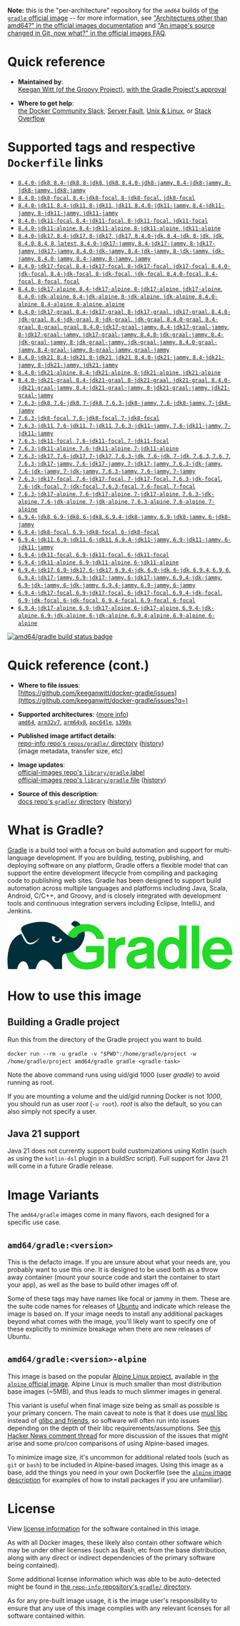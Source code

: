 <!--

********************************************************************************

WARNING:

    DO NOT EDIT "gradle/README.md"

    IT IS AUTO-GENERATED

    (from the other files in "gradle/" combined with a set of templates)

********************************************************************************

-->

**Note:** this is the "per-architecture" repository for the `amd64` builds of [the `gradle` official image](https://hub.docker.com/_/gradle) -- for more information, see ["Architectures other than amd64?" in the official images documentation](https://github.com/docker-library/official-images#architectures-other-than-amd64) and ["An image's source changed in Git, now what?" in the official images FAQ](https://github.com/docker-library/faq#an-images-source-changed-in-git-now-what).

# Quick reference

-	**Maintained by**:  
	[Keegan Witt (of the Groovy Project)](https://github.com/keeganwitt/docker-gradle), [with the Gradle Project's approval](https://discuss.gradle.org/t/official-docker-images/21159/8)

-	**Where to get help**:  
	[the Docker Community Slack](https://dockr.ly/comm-slack), [Server Fault](https://serverfault.com/help/on-topic), [Unix & Linux](https://unix.stackexchange.com/help/on-topic), or [Stack Overflow](https://stackoverflow.com/help/on-topic)

# Supported tags and respective `Dockerfile` links

-	[`8.4.0-jdk8`, `8.4-jdk8`, `8-jdk8`, `jdk8`, `8.4.0-jdk8-jammy`, `8.4-jdk8-jammy`, `8-jdk8-jammy`, `jdk8-jammy`](https://github.com/keeganwitt/docker-gradle/blob/794a4de1cca03ce9908c478f94487fdaaab10b03/jdk8/Dockerfile)
-	[`8.4.0-jdk8-focal`, `8.4-jdk8-focal`, `8-jdk8-focal`, `jdk8-focal`](https://github.com/keeganwitt/docker-gradle/blob/794a4de1cca03ce9908c478f94487fdaaab10b03/jdk8-focal/Dockerfile)
-	[`8.4.0-jdk11`, `8.4-jdk11`, `8-jdk11`, `jdk11`, `8.4.0-jdk11-jammy`, `8.4-jdk11-jammy`, `8-jdk11-jammy`, `jdk11-jammy`](https://github.com/keeganwitt/docker-gradle/blob/794a4de1cca03ce9908c478f94487fdaaab10b03/jdk11/Dockerfile)
-	[`8.4.0-jdk11-focal`, `8.4-jdk11-focal`, `8-jdk11-focal`, `jdk11-focal`](https://github.com/keeganwitt/docker-gradle/blob/794a4de1cca03ce9908c478f94487fdaaab10b03/jdk11-focal/Dockerfile)
-	[`8.4.0-jdk11-alpine`, `8.4-jdk11-alpine`, `8-jdk11-alpine`, `jdk11-alpine`](https://github.com/keeganwitt/docker-gradle/blob/794a4de1cca03ce9908c478f94487fdaaab10b03/jdk11-alpine/Dockerfile)
-	[`8.4.0-jdk17`, `8.4-jdk17`, `8-jdk17`, `jdk17`, `8.4.0-jdk`, `8.4-jdk`, `8-jdk`, `jdk`, `8.4.0`, `8.4`, `8`, `latest`, `8.4.0-jdk17-jammy`, `8.4-jdk17-jammy`, `8-jdk17-jammy`, `jdk17-jammy`, `8.4.0-jdk-jammy`, `8.4-jdk-jammy`, `8-jdk-jammy`, `jdk-jammy`, `8.4.0-jammy`, `8.4-jammy`, `8-jammy`, `jammy`](https://github.com/keeganwitt/docker-gradle/blob/794a4de1cca03ce9908c478f94487fdaaab10b03/jdk17/Dockerfile)
-	[`8.4.0-jdk17-focal`, `8.4-jdk17-focal`, `8-jdk17-focal`, `jdk17-focal`, `8.4.0-jdk-focal`, `8.4-jdk-focal`, `8-jdk-focal`, `jdk-focal`, `8.4.0-focal`, `8.4-focal`, `8-focal`, `focal`](https://github.com/keeganwitt/docker-gradle/blob/794a4de1cca03ce9908c478f94487fdaaab10b03/jdk17-focal/Dockerfile)
-	[`8.4.0-jdk17-alpine`, `8.4-jdk17-alpine`, `8-jdk17-alpine`, `jdk17-alpine`, `8.4.0-jdk-alpine`, `8.4-jdk-alpine`, `8-jdk-alpine`, `jdk-alpine`, `8.4.0-alpine`, `8.4-alpine`, `8-alpine`, `alpine`](https://github.com/keeganwitt/docker-gradle/blob/794a4de1cca03ce9908c478f94487fdaaab10b03/jdk17-alpine/Dockerfile)
-	[`8.4.0-jdk17-graal`, `8.4-jdk17-graal`, `8-jdk17-graal`, `jdk17-graal`, `8.4.0-jdk-graal`, `8.4-jdk-graal`, `8-jdk-graal`, `jdk-graal`, `8.4.0-graal`, `8.4-graal`, `8-graal`, `graal`, `8.4.0-jdk17-graal-jammy`, `8.4-jdk17-graal-jammy`, `8-jdk17-graal-jammy`, `jdk17-graal-jammy`, `8.4.0-jdk-graal-jammy`, `8.4-jdk-graal-jammy`, `8-jdk-graal-jammy`, `jdk-graal-jammy`, `8.4.0-graal-jammy`, `8.4-graal-jammy`, `8-graal-jammy`, `graal-jammy`](https://github.com/keeganwitt/docker-gradle/blob/794a4de1cca03ce9908c478f94487fdaaab10b03/jdk17-graal/Dockerfile)
-	[`8.4.0-jdk21`, `8.4-jdk21`, `8-jdk21`, `jdk21`, `8.4.0-jdk21-jammy`, `8.4-jdk21-jammy`, `8-jdk21-jammy`, `jdk21-jammy`](https://github.com/keeganwitt/docker-gradle/blob/794a4de1cca03ce9908c478f94487fdaaab10b03/jdk21/Dockerfile)
-	[`8.4.0-jdk21-alpine`, `8.4-jdk21-alpine`, `8-jdk21-alpine`, `jdk21-alpine`](https://github.com/keeganwitt/docker-gradle/blob/794a4de1cca03ce9908c478f94487fdaaab10b03/jdk21-alpine/Dockerfile)
-	[`8.4.0-jdk21-graal`, `8.4-jdk21-graal`, `8-jdk21-graal`, `jdk21-graal`, `8.4.0-jdk21-graal-jammy`, `8.4-jdk21-graal-jammy`, `8-jdk21-graal-jammy`, `jdk21-graal-jammy`](https://github.com/keeganwitt/docker-gradle/blob/794a4de1cca03ce9908c478f94487fdaaab10b03/jdk21-graal/Dockerfile)
-	[`7.6.3-jdk8`, `7.6-jdk8`, `7-jdk8`, `7.6.3-jdk8-jammy`, `7.6-jdk8-jammy`, `7-jdk8-jammy`](https://github.com/keeganwitt/docker-gradle/blob/318da3df050a9a05ae13c8b1481194c6ee056692/jdk8/Dockerfile)
-	[`7.6.3-jdk8-focal`, `7.6-jdk8-focal`, `7-jdk8-focal`](https://github.com/keeganwitt/docker-gradle/blob/318da3df050a9a05ae13c8b1481194c6ee056692/jdk8-focal/Dockerfile)
-	[`7.6.3-jdk11`, `7.6-jdk11`, `7-jdk11`, `7.6.3-jdk11-jammy`, `7.6-jdk11-jammy`, `7-jdk11-jammy`](https://github.com/keeganwitt/docker-gradle/blob/318da3df050a9a05ae13c8b1481194c6ee056692/jdk11/Dockerfile)
-	[`7.6.3-jdk11-focal`, `7.6-jdk11-focal`, `7-jdk11-focal`](https://github.com/keeganwitt/docker-gradle/blob/318da3df050a9a05ae13c8b1481194c6ee056692/jdk11-focal/Dockerfile)
-	[`7.6.3-jdk11-alpine`, `7.6-jdk11-alpine`, `7-jdk11-alpine`](https://github.com/keeganwitt/docker-gradle/blob/318da3df050a9a05ae13c8b1481194c6ee056692/jdk11-alpine/Dockerfile)
-	[`7.6.3-jdk17`, `7.6-jdk17`, `7-jdk17`, `7.6.3-jdk`, `7.6-jdk`, `7-jdk`, `7.6.3`, `7.6`, `7`, `7.6.3-jdk17-jammy`, `7.6-jdk17-jammy`, `7-jdk17-jammy`, `7.6.3-jdk-jammy`, `7.6-jdk-jammy`, `7-jdk-jammy`, `7.6.3-jammy`, `7.6-jammy`, `7-jammy`](https://github.com/keeganwitt/docker-gradle/blob/318da3df050a9a05ae13c8b1481194c6ee056692/jdk17/Dockerfile)
-	[`7.6.3-jdk17-focal`, `7.6-jdk17-focal`, `7-jdk17-focal`, `7.6.3-jdk-focal`, `7.6-jdk-focal`, `7-jdk-focal`, `7.6.3-focal`, `7.6-focal`, `7-focal`](https://github.com/keeganwitt/docker-gradle/blob/318da3df050a9a05ae13c8b1481194c6ee056692/jdk17-focal/Dockerfile)
-	[`7.6.3-jdk17-alpine`, `7.6-jdk17-alpine`, `7-jdk17-alpine`, `7.6.3-jdk-alpine`, `7.6-jdk-alpine`, `7-jdk-alpine`, `7.6.3-alpine`, `7.6-alpine`, `7-alpine`](https://github.com/keeganwitt/docker-gradle/blob/318da3df050a9a05ae13c8b1481194c6ee056692/jdk17-alpine/Dockerfile)
-	[`6.9.4-jdk8`, `6.9-jdk8`, `6-jdk8`, `6.9.4-jdk8-jammy`, `6.9-jdk8-jammy`, `6-jdk8-jammy`](https://github.com/keeganwitt/docker-gradle/blob/06672bd7ca729b51ef850b51306882c61a8ca606/jdk8/Dockerfile)
-	[`6.9.4-jdk8-focal`, `6.9-jdk8-focal`, `6-jdk8-focal`](https://github.com/keeganwitt/docker-gradle/blob/06672bd7ca729b51ef850b51306882c61a8ca606/jdk8-focal/Dockerfile)
-	[`6.9.4-jdk11`, `6.9-jdk11`, `6-jdk11`, `6.9.4-jdk11-jammy`, `6.9-jdk11-jammy`, `6-jdk11-jammy`](https://github.com/keeganwitt/docker-gradle/blob/06672bd7ca729b51ef850b51306882c61a8ca606/jdk11/Dockerfile)
-	[`6.9.4-jdk11-focal`, `6.9-jdk11-focal`, `6-jdk11-focal`](https://github.com/keeganwitt/docker-gradle/blob/06672bd7ca729b51ef850b51306882c61a8ca606/jdk11-focal/Dockerfile)
-	[`6.9.4-jdk11-alpine`, `6.9-jdk11-alpine`, `6-jdk11-alpine`](https://github.com/keeganwitt/docker-gradle/blob/06672bd7ca729b51ef850b51306882c61a8ca606/jdk11-alpine/Dockerfile)
-	[`6.9.4-jdk17`, `6.9-jdk17`, `6-jdk17`, `6.9.4-jdk`, `6.9-jdk`, `6-jdk`, `6.9.4`, `6.9`, `6`, `6.9.4-jdk17-jammy`, `6.9-jdk17-jammy`, `6-jdk17-jammy`, `6.9.4-jdk-jammy`, `6.9-jdk-jammy`, `6-jdk-jammy`, `6.9.4-jammy`, `6.9-jammy`, `6-jammy`](https://github.com/keeganwitt/docker-gradle/blob/06672bd7ca729b51ef850b51306882c61a8ca606/jdk17/Dockerfile)
-	[`6.9.4-jdk17-focal`, `6.9-jdk17-focal`, `6-jdk17-focal`, `6.9.4-jdk-focal`, `6.9-jdk-focal`, `6-jdk-focal`, `6.9.4-focal`, `6.9-focal`, `6-focal`](https://github.com/keeganwitt/docker-gradle/blob/06672bd7ca729b51ef850b51306882c61a8ca606/jdk17-focal/Dockerfile)
-	[`6.9.4-jdk17-alpine`, `6.9-jdk17-alpine`, `6-jdk17-alpine`, `6.9.4-jdk-alpine`, `6.9-jdk-alpine`, `6-jdk-alpine`, `6.9.4-alpine`, `6.9-alpine`, `6-alpine`](https://github.com/keeganwitt/docker-gradle/blob/06672bd7ca729b51ef850b51306882c61a8ca606/jdk17-alpine/Dockerfile)

[![amd64/gradle build status badge](https://img.shields.io/jenkins/s/https/doi-janky.infosiftr.net/job/multiarch/job/amd64/job/gradle.svg?label=amd64/gradle%20%20build%20job)](https://doi-janky.infosiftr.net/job/multiarch/job/amd64/job/gradle/)

# Quick reference (cont.)

-	**Where to file issues**:  
	[https://github.com/keeganwitt/docker-gradle/issues](https://github.com/keeganwitt/docker-gradle/issues?q=)

-	**Supported architectures**: ([more info](https://github.com/docker-library/official-images#architectures-other-than-amd64))  
	[`amd64`](https://hub.docker.com/r/amd64/gradle/), [`arm32v7`](https://hub.docker.com/r/arm32v7/gradle/), [`arm64v8`](https://hub.docker.com/r/arm64v8/gradle/), [`ppc64le`](https://hub.docker.com/r/ppc64le/gradle/), [`s390x`](https://hub.docker.com/r/s390x/gradle/)

-	**Published image artifact details**:  
	[repo-info repo's `repos/gradle/` directory](https://github.com/docker-library/repo-info/blob/master/repos/gradle) ([history](https://github.com/docker-library/repo-info/commits/master/repos/gradle))  
	(image metadata, transfer size, etc)

-	**Image updates**:  
	[official-images repo's `library/gradle` label](https://github.com/docker-library/official-images/issues?q=label%3Alibrary%2Fgradle)  
	[official-images repo's `library/gradle` file](https://github.com/docker-library/official-images/blob/master/library/gradle) ([history](https://github.com/docker-library/official-images/commits/master/library/gradle))

-	**Source of this description**:  
	[docs repo's `gradle/` directory](https://github.com/docker-library/docs/tree/master/gradle) ([history](https://github.com/docker-library/docs/commits/master/gradle))

# What is Gradle?

[Gradle](https://gradle.org/) is a build tool with a focus on build automation and support for multi-language development. If you are building, testing, publishing, and deploying software on any platform, Gradle offers a flexible model that can support the entire development lifecycle from compiling and packaging code to publishing web sites. Gradle has been designed to support build automation across multiple languages and platforms including Java, Scala, Android, C/C++, and Groovy, and is closely integrated with development tools and continuous integration servers including Eclipse, IntelliJ, and Jenkins.

![logo](https://raw.githubusercontent.com/docker-library/docs/c3d3ca6beed000f9ba6eabc98f3399158f520256/gradle/logo.png)

# How to use this image

## Building a Gradle project

Run this from the directory of the Gradle project you want to build.

`docker run --rm -u gradle -v "$PWD":/home/gradle/project -w /home/gradle/project amd64/gradle gradle <gradle-task>`

Note the above command runs using uid/gid 1000 (user *gradle*) to avoid running as root.

If you are mounting a volume and the uid/gid running Docker is not *1000*, you should run as user *root* (`-u root`). *root* is also the default, so you can also simply not specify a user.

## Java 21 support

Java 21 does not currently support build customizations using Kotlin (such as using the `kotlin-dsl` plugin in a buildSrc script). Full support for Java 21 will come in a future Gradle release.

# Image Variants

The `amd64/gradle` images come in many flavors, each designed for a specific use case.

## `amd64/gradle:<version>`

This is the defacto image. If you are unsure about what your needs are, you probably want to use this one. It is designed to be used both as a throw away container (mount your source code and start the container to start your app), as well as the base to build other images off of.

Some of these tags may have names like focal or jammy in them. These are the suite code names for releases of [Ubuntu](https://wiki.ubuntu.com/Releases) and indicate which release the image is based on. If your image needs to install any additional packages beyond what comes with the image, you'll likely want to specify one of these explicitly to minimize breakage when there are new releases of Ubuntu.

## `amd64/gradle:<version>-alpine`

This image is based on the popular [Alpine Linux project](https://alpinelinux.org), available in [the `alpine` official image](https://hub.docker.com/_/alpine). Alpine Linux is much smaller than most distribution base images (~5MB), and thus leads to much slimmer images in general.

This variant is useful when final image size being as small as possible is your primary concern. The main caveat to note is that it does use [musl libc](https://musl.libc.org) instead of [glibc and friends](https://www.etalabs.net/compare_libcs.html), so software will often run into issues depending on the depth of their libc requirements/assumptions. See [this Hacker News comment thread](https://news.ycombinator.com/item?id=10782897) for more discussion of the issues that might arise and some pro/con comparisons of using Alpine-based images.

To minimize image size, it's uncommon for additional related tools (such as `git` or `bash`) to be included in Alpine-based images. Using this image as a base, add the things you need in your own Dockerfile (see the [`alpine` image description](https://hub.docker.com/_/alpine/) for examples of how to install packages if you are unfamiliar).

# License

View [license information](https://gradle.org/license/) for the software contained in this image.

As with all Docker images, these likely also contain other software which may be under other licenses (such as Bash, etc from the base distribution, along with any direct or indirect dependencies of the primary software being contained).

Some additional license information which was able to be auto-detected might be found in [the `repo-info` repository's `gradle/` directory](https://github.com/docker-library/repo-info/tree/master/repos/gradle).

As for any pre-built image usage, it is the image user's responsibility to ensure that any use of this image complies with any relevant licenses for all software contained within.
